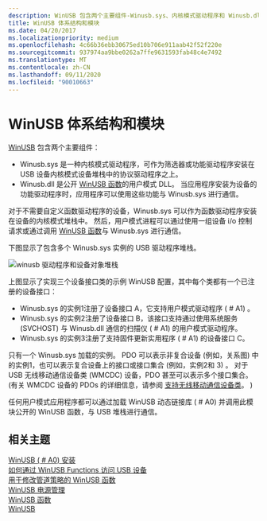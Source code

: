 ```yaml
---
description: WinUSB 包含两个主要组件-Winusb.sys、内核模式驱动程序和 Winusb.dll 用户模式 DLL。
title: WinUSB 体系结构和模块
ms.date: 04/20/2017
ms.localizationpriority: medium
ms.openlocfilehash: 4c66b36ebb30675ed10b706e911aab42f52f220e
ms.sourcegitcommit: 937974aa9bbe0262a7ffe9631593fab48c4e7492
ms.translationtype: MT
ms.contentlocale: zh-CN
ms.lasthandoff: 09/11/2020
ms.locfileid: "90010663"
---
```

# <a name="winusb-architecture-and-modules"></a>WinUSB 体系结构和模块


[WinUSB](winusb.md) 包含两个主要组件：

-   Winusb.sys 是一种内核模式驱动程序，可作为筛选器或功能驱动程序安装在 USB 设备内核模式设备堆栈中的协议驱动程序之上。
-   Winusb.dll 是公开 [WinUSB 函数](/previous-versions/windows/hardware/drivers/ff540046(v=vs.85)#winusb)的用户模式 DLL。 当应用程序安装为设备的功能驱动程序时，应用程序可以使用这些功能与 Winusb.sys 进行通信。

对于不需要自定义函数驱动程序的设备，Winusb.sys 可以作为函数驱动程序安装在设备的内核模式堆栈中。 然后，用户模式进程可以通过使用一组设备 i/o 控制请求或通过调用 [WinUSB 函数](/previous-versions/windows/hardware/drivers/ff540046(v=vs.85)#winusb)与 Winusb.sys 进行通信。

下图显示了包含多个 Winusb.sys 实例的 USB 驱动程序堆栈。

![winusb 驱动程序和设备对象堆栈](images/winusb-architecture.png)

上图显示了实现三个设备接口类的示例 WinUSB 配置，其中每个类都有一个已注册的设备接口：

-   Winusb.sys 的实例1注册了设备接口 A，它支持用户模式驱动程序 ( # A1) 。
-   Winusb.sys 的实例2注册了设备接口 B，该接口支持通过使用系统服务 (SVCHOST) 与 Winusb.dll 通信的扫描仪 ( # A1) 的用户模式驱动程序。
-   Winusb.sys 的实例3注册了支持固件更新实用程序 ( # A1) 的设备接口 C。

只有一个 Winusb.sys 加载的实例。 PDO 可以表示非复合设备 (例如，关系图) 中的实例1，也可以表示复合设备上的接口或接口集合 (例如，实例2和 3) 。 对于 USB 无线移动通信设备类 (WMCDC) 设备，PDO 甚至可以表示多个接口集合。  (有关 WMCDC 设备的 PDOs 的详细信息，请参阅 [支持无线移动通信设备类](./support-for-interface-collections.md)。 ) 

任何用户模式应用程序都可以通过加载 WinUSB 动态链接库 ( # A0) 并调用此模块公开的 WinUSB 函数，与 USB 堆栈进行通信。

## <a name="related-topics"></a>相关主题
[WinUSB ( # A0) 安装](winusb-installation.md)  
[如何通过 WinUSB Functions 访问 USB 设备](using-winusb-api-to-communicate-with-a-usb-device.md)  
[用于修改管道策略的 WinUSB 函数](winusb-functions-for-pipe-policy-modification.md)  
[WinUSB 电源管理](winusb-power-management.md)  
[WinUSB 函数](/previous-versions/windows/hardware/drivers/ff540046(v=vs.85)#winusb)  
[WinUSB](winusb.md)